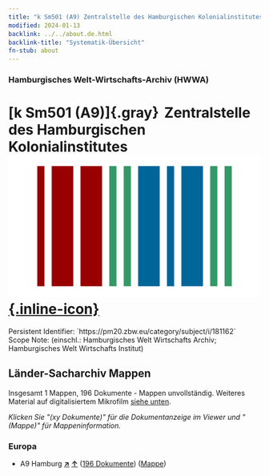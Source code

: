 ```yaml
---
title: "k Sm501 (A9) Zentralstelle des Hamburgischen Kolonialinstitutes"
modified: 2024-01-13
backlink: ../../about.de.html
backlink-title: "Systematik-Übersicht"
fn-stub: about
---
```


### Hamburgisches Welt-Wirtschafts-Archiv (HWWA)

# [k Sm501 (A9)]{.gray}&#8201; Zentralstelle des Hamburgischen Kolonialinstitutes &#160; [![Wikidata](/images/Wikidata-logo.svg "Wikidata"){.inline-icon}](http://www.wikidata.org/entity/Q104700161)

<div class="hint">Persistent Identifier: `https://pm20.zbw.eu/category/subject/i/181162`</div>

<div class="hint">
Scope Note: (einschl.: Hamburgisches Welt Wirtschafts Archiv; Hamburgisches Welt Wirtschafts Institut)
</div>





## Länder-Sacharchiv Mappen






Insgesamt 1 Mappen, 196 Dokumente - Mappen unvollständig. Weiteres Material auf digitalisiertem Mikrofilm [siehe unten](#filmsections).

_Klicken Sie "(xy Dokumente)" für die Dokumentanzeige im Viewer und "(Mappe)" für Mappeninformation._




### Europa

- A9 Hamburg [**&nearr;**](../../../geo/i/140905/about.de.html "Hamburg (alle Mappen)") [**&uarr;**](../../../geo/about.de.html#A9 "Ländersystematik") (<a href="https://pm20.zbw.eu/iiifview/folder/sh/140905,181162" title="über: Hamburg : Zentralstelle des Hamburgischen Kolonialinstitutes" target="_blank">196 Dokumente</a>) ([Mappe](../../../../folder/sh/1409xx/140905/1811xx/181162/about.de.html))



<a id="filmsections" />














